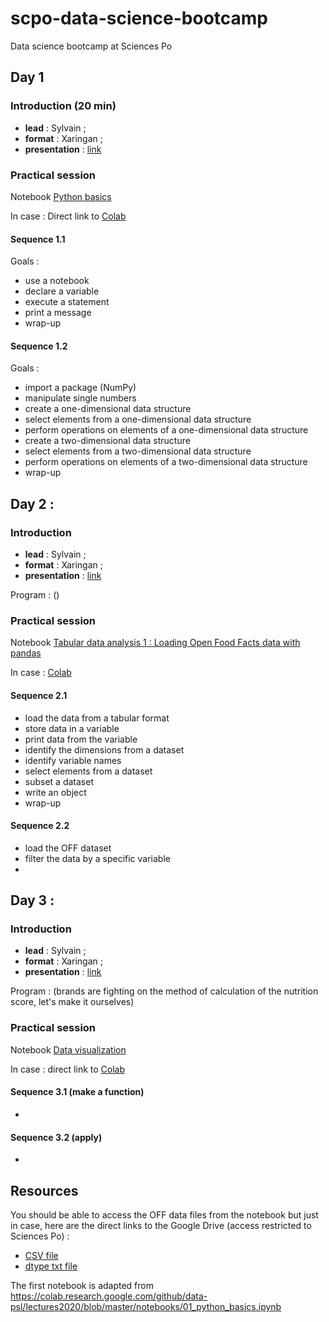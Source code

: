 # scpo-data-science-bootcamp

Data science bootcamp at Sciences Po

## Day 1

### Introduction (20 min)

* **lead** : Sylvain ;
* **format** : Xaringan ;
* **presentation** : [link](https://datactivist.coop/scpo-data-science-bootcamp/day_1/introduction)

### Practical session

Notebook [Python basics](https://github.com/moreymat/scpo-data-science-bootcamp/blob/main/notebooks/1_python.ipynb)

In case : Direct link to [Colab](https://colab.research.google.com/drive/1oEOzlLYryxl2RFCSN0YdXZ-bEdtCwmEc?usp=sharing)

#### Sequence 1.1

Goals :

- use a notebook
- declare a variable
- execute a statement
- print a message
- wrap-up

#### Sequence 1.2

Goals :

- import a package (NumPy)
- manipulate single numbers
- create a one-dimensional data structure
- select elements from a one-dimensional data structure
- perform operations on elements of a one-dimensional data structure
- create a two-dimensional data structure
- select elements from a two-dimensional data structure
- perform operations on elements of a two-dimensional data structure
- wrap-up

## Day 2 :

### Introduction

* **lead** : Sylvain ;
* **format** : Xaringan ;
* **presentation** : [link]()

Program : ()

### Practical session

Notebook [Tabular data analysis 1 : Loading Open Food Facts data with pandas](https://github.com/moreymat/scpo-data-science-bootcamp/blob/main/notebooks/2_pandas.ipynb)

In case : [Colab](https://colab.research.google.com/drive/1VNcTbNF0Jq0TOX173yEIlfb3hz9kxawg?usp=sharing)

#### Sequence 2.1

- load the data from a tabular format
- store data in a variable
- print data from the variable
- identify the dimensions from a dataset
- identify variable names
- select elements from a dataset
- subset a dataset
- write an object
- wrap-up

#### Sequence 2.2

- load the OFF dataset
- filter the data by a specific variable
- 

## Day 3 :

### Introduction

* **lead** : Sylvain ;
* **format** : Xaringan ;
* **presentation** : [link]()

Program : (brands are fighting on the method of calculation of the nutrition score, let's make it ourselves)

### Practical session

Notebook [Data visualization](https://github.com/moreymat/scpo-data-science-bootcamp/blob/main/notebooks/3_dataviz.ipynb)

In case : direct link to [Colab](https://colab.research.google.com/drive/1nMbGt9yjoTTQ4pHkF7e0Yi-qVrkxR55f?usp=sharing)

#### Sequence 3.1 (make a function)

- 

#### Sequence 3.2 (apply)

- 

## Resources

You should be able to access the OFF data files from the notebook but just in case, here are the direct links to the Google Drive (access restricted to Sciences Po) :
* [CSV file](https://drive.google.com/file/d/14Pyz3Wb-FGs_9H-e7K-4Ug2X31N81Amv/view?usp=sharing)
* [dtype txt file](https://drive.google.com/file/d/1EUBD1btT8k4PS073WLUqGm_UucUl4n3P/view?usp=sharing)

The first notebook is adapted from
<https://colab.research.google.com/github/data-psl/lectures2020/blob/master/notebooks/01_python_basics.ipynb>
